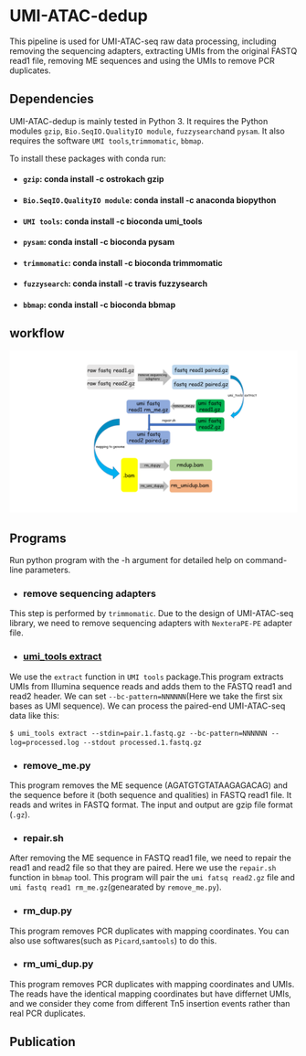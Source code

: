 # UMI-ATAC-dedup

This pipeline is used for UMI-ATAC-seq raw data processing, including removing the sequencing adapters, extracting UMIs from the original FASTQ read1 file, removing ME sequences and using the UMIs to remove PCR duplicates.

## Dependencies
UMI-ATAC-dedup is mainly tested in Python 3. It requires the Python modules  `gzip`, `Bio.SeqIO.QualityIO module`, `fuzzysearch`and `pysam`. It also requires the software `UMI tools`,`trimmomatic`, `bbmap`.

To install these packages with conda run:
+ #### `gzip`: conda install -c ostrokach gzip
+ #### `Bio.SeqIO.QualityIO module`: conda install -c anaconda biopython
+ #### `UMI tools`: conda install -c bioconda umi_tools 
+ #### `pysam`: conda install -c bioconda pysam
+ #### `trimmomatic`: conda install -c bioconda trimmomatic
+ #### `fuzzysearch`: conda install -c travis fuzzysearch
+ #### `bbmap`: conda install -c bioconda bbmap 
## workflow

![image]( https://github.com/tzhu-bio/UMI-ATAC-seq/blob/master/workflow.png)
##  Programs
Run python program with the -h argument for detailed help on command-line parameters.

+ ### remove sequencing adapters
This step is performed by `trimmomatic`. Due to the design of UMI-ATAC-seq library, we need to remove sequencing adapters with `NexteraPE-PE` adapter file.

+ ### [umi_tools extract](https://umi-tools.readthedocs.io/en/latest/QUICK_START.html)
We use the `extract` function in `UMI tools` package.This program extracts UMIs from Illumina sequence reads and adds them to the FASTQ read1 and read2 header. We can set `--bc-pattern=NNNNNN`(Here we take the first six bases as UMI sequence).  We can process the paired-end UMI-ATAC-seq data like this:

```
$ umi_tools extract --stdin=pair.1.fastq.gz --bc-pattern=NNNNNN --log=processed.log --stdout processed.1.fastq.gz
```
+ ### remove_me.py
This program removes the ME sequence (AGATGTGTATAAGAGACAG) and the sequence before it (both sequence and qualities) in FASTQ read1 file. It reads and writes in FASTQ format.  The input and output are gzip file format (`.gz`).

+ ### repair.sh
After removing the ME sequence in FASTQ read1 file, we need to repair the read1 and read2 file so that they are paired. Here we use the `repair.sh` function in `bbmap` tool. This program will pair the `umi fatsq read2.gz` file and `umi fastq read1 rm_me.gz`(genearated by `remove_me.py`). 

+ ### rm_dup.py
This program removes PCR duplicates with mapping coordinates. You can also use softwares(such as `Picard`,`samtools`) to do this. 

+ ### rm_umi_dup.py
This program removes PCR duplicates with mapping coordinates and UMIs. The reads have the identical mapping coordinates but have differnet UMIs, and we consider they come from different Tn5 insertion events rather than real PCR duplicates. 

## Publication




